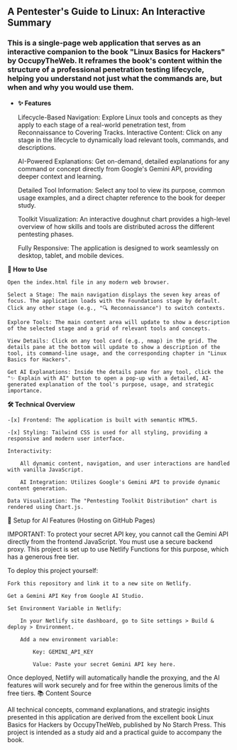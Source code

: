 ## A Pentester's Guide to Linux: An Interactive Summary

### This is a single-page web application that serves as an interactive companion to the book "Linux Basics for Hackers" by OccupyTheWeb. It reframes the book's content within the structure of a professional penetration testing lifecycle, helping you understand not just what the commands are, but when and why you would use them.
- **✨ Features**

    Lifecycle-Based Navigation: Explore Linux tools and concepts as they apply to each stage of a real-world penetration test, from Reconnaissance to Covering Tracks.
    Interactive Content: Click on any stage in the lifecycle to dynamically load relevant tools, commands, and descriptions.

    AI-Powered Explanations: Get on-demand, detailed explanations for any command or concept directly from Google's Gemini API, providing deeper context and learning.

    Detailed Tool Information: Select any tool to view its purpose, common usage examples, and a direct chapter reference to the book for deeper study.

    Toolkit Visualization: An interactive doughnut chart provides a high-level overview of how skills and tools are distributed across the different pentesting phases.

    Fully Responsive: The application is designed to work seamlessly on desktop, tablet, and mobile devices.

**🚀 How to Use**

    Open the index.html file in any modern web browser.

    Select a Stage: The main navigation displays the seven key areas of focus. The application loads with the Foundations stage by default. Click any other stage (e.g., "🔍 Reconnaissance") to switch contexts.

    Explore Tools: The main content area will update to show a description of the selected stage and a grid of relevant tools and concepts.

    View Details: Click on any tool card (e.g., nmap) in the grid. The details pane at the bottom will update to show a description of the tool, its command-line usage, and the corresponding chapter in "Linux Basics for Hackers".

    Get AI Explanations: Inside the details pane for any tool, click the "✨ Explain with AI" button to open a pop-up with a detailed, AI-generated explanation of the tool's purpose, usage, and strategic importance.

**🛠️ Technical Overview**

    -[x] Frontend: The application is built with semantic HTML5.

    -[x] Styling: Tailwind CSS is used for all styling, providing a responsive and modern user interface.

    Interactivity:

        All dynamic content, navigation, and user interactions are handled with vanilla JavaScript.

        AI Integration: Utilizes Google's Gemini API to provide dynamic content generation.

    Data Visualization: The "Pentesting Toolkit Distribution" chart is rendered using Chart.js.

🔐 Setup for AI Features (Hosting on GitHub Pages)

IMPORTANT: To protect your secret API key, you cannot call the Gemini API directly from the frontend JavaScript. You must use a secure backend proxy. This project is set up to use Netlify Functions for this purpose, which has a generous free tier.

To deploy this project yourself:

    Fork this repository and link it to a new site on Netlify.

    Get a Gemini API Key from Google AI Studio.

    Set Environment Variable in Netlify:

        In your Netlify site dashboard, go to Site settings > Build & deploy > Environment.

        Add a new environment variable:

            Key: GEMINI_API_KEY

            Value: Paste your secret Gemini API key here.

Once deployed, Netlify will automatically handle the proxying, and the AI features will work securely and for free within the generous limits of the free tiers.
📚 Content Source

All technical concepts, command explanations, and strategic insights presented in this application are derived from the excellent book Linux Basics for Hackers by OccupyTheWeb, published by No Starch Press. This project is intended as a study aid and a practical guide to accompany the book.
